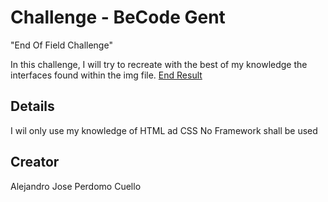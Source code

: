 # Challenge - BeCode Gent
"End Of Field Challenge"

In this challenge, I will try to recreate with the best of my knowledge the interfaces found within the img file. 
[End Result](https://admiring-pike-af9004.netlify.app/)

## Details

I wil only use my knowledge of HTML ad CSS
No Framework shall be used

## Creator

Alejandro Jose Perdomo Cuello
